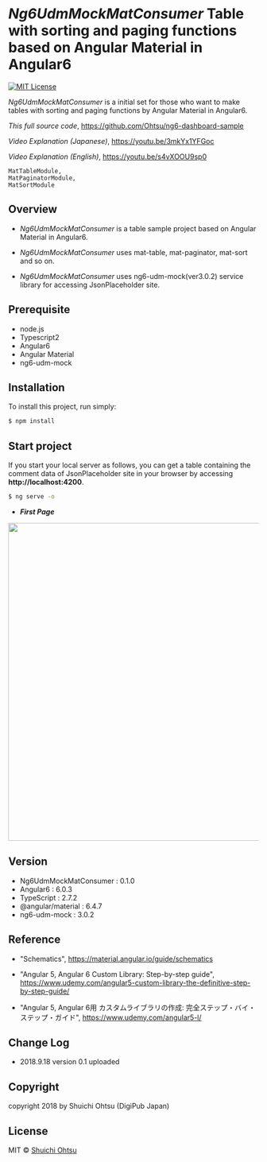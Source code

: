 ﻿
# _Ng6UdmMockMatConsumer_ Table with sorting and paging functions based on Angular Material in Angular6
[![MIT License](http://img.shields.io/badge/license-MIT-blue.svg?style=flat)](LICENSE)


_Ng6UdmMockMatConsumer_ is a initial set for those who want to make tables with sorting and paging functions by Angular Material in Angular6.

_This full source code_,
<https://github.com/Ohtsu/ng6-dashboard-sample>

_Video Explanation (Japanese)_,
<https://youtu.be/3mkYx1YFGoc>

_Video Explanation (English)_,
<https://youtu.be/s4vXOOU9sp0>

    MatTableModule,
    MatPaginatorModule,
    MatSortModule

## Overview 
   - _Ng6UdmMockMatConsumer_ is a table sample project based on Angular Material in Angular6.

   - _Ng6UdmMockMatConsumer_ uses mat-table, mat-paginator, mat-sort and so on.

   - _Ng6UdmMockMatConsumer_ uses ng6-udm-mock(ver3.0.2) service library for accessing JsonPlaceholder site.
  

## Prerequisite

   - node.js
   - Typescript2
   - Angular6
   - Angular Material
   - ng6-udm-mock


## Installation

To install this project, run simply:

```bash
$ npm install 
```
## Start project

If you start your local server as follows, you can get a table containing the comment data of JsonPlaceholder site  in your browser by accessing **http://localhost:4200**.


```bash
$ ng serve -o
```

  - ***First Page*** 

  <img src="https://raw.githubusercontent.com/Ohtsu/images/master/ng6-material/Dashboard03.gif" width= "640" >


## Version

   - Ng6UdmMockMatConsumer      : 0.1.0
   - Angular6                   : 6.0.3
   - TypeScript                 : 2.7.2
   - @angular/material          : 6.4.7
   - ng6-udm-mock          	: 3.0.2
   


## Reference

- "Schematics", 
<https://material.angular.io/guide/schematics>

- "Angular 5, Angular 6 Custom Library: Step-by-step guide", 
<https://www.udemy.com/angular5-custom-library-the-definitive-step-by-step-guide/>


- "Angular 5, Angular 6用 カスタムライブラリの作成: 完全ステップ・バイ・ステップ・ガイド", 
<https://www.udemy.com/angular5-l/>


## Change Log

 - 2018.9.18 version 0.1 uploaded 

## Copyright

copyright 2018 by Shuichi Ohtsu (DigiPub Japan)


## License

MIT © [Shuichi Ohtsu](ohtsu@digipub-net.com)
